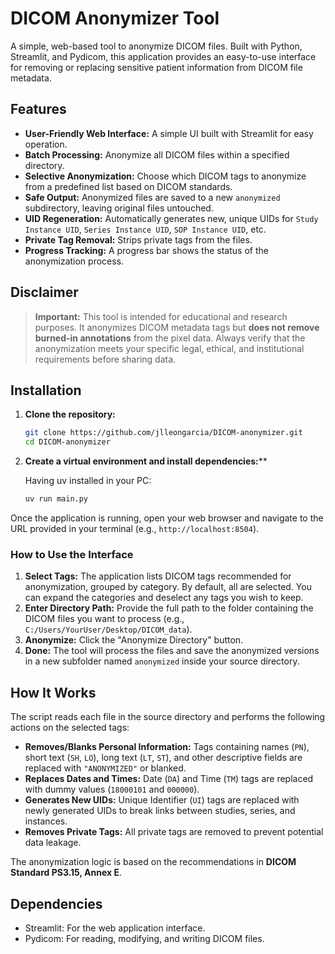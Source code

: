# DICOM Anonymizer Tool

A simple, web-based tool to anonymize DICOM files. Built with Python, Streamlit, and Pydicom, this application provides an easy-to-use interface for removing or replacing sensitive patient information from DICOM file metadata.

## Features

*   **User-Friendly Web Interface:** A simple UI built with Streamlit for easy operation.
*   **Batch Processing:** Anonymize all DICOM files within a specified directory.
*   **Selective Anonymization:** Choose which DICOM tags to anonymize from a predefined list based on DICOM standards.
*   **Safe Output:** Anonymized files are saved to a new `anonymized` subdirectory, leaving original files untouched.
*   **UID Regeneration:** Automatically generates new, unique UIDs for `Study Instance UID`, `Series Instance UID`, `SOP Instance UID`, etc.
*   **Private Tag Removal:** Strips private tags from the files.
*   **Progress Tracking:** A progress bar shows the status of the anonymization process.

## Disclaimer

> **Important:** This tool is intended for educational and research purposes. It anonymizes DICOM metadata tags but **does not remove burned-in annotations** from the pixel data. Always verify that the anonymization meets your specific legal, ethical, and institutional requirements before sharing data.

## Installation

1.  **Clone the repository:**
    ```bash
    git clone https://github.com/jlleongarcia/DICOM-anonymizer.git
    cd DICOM-anonymizer
    ```

2.  **Create a virtual environment and install dependencies:****
    
    Having uv installed in your PC:

    ```bash
    uv run main.py
    ```

Once the application is running, open your web browser and navigate to the URL provided in your terminal (e.g., `http://localhost:8504`).

### How to Use the Interface

1.  **Select Tags:** The application lists DICOM tags recommended for anonymization, grouped by category. By default, all are selected. You can expand the categories and deselect any tags you wish to keep.
2.  **Enter Directory Path:** Provide the full path to the folder containing the DICOM files you want to process (e.g., `C:/Users/YourUser/Desktop/DICOM_data`).
3.  **Anonymize:** Click the "Anonymize Directory" button.
4.  **Done:** The tool will process the files and save the anonymized versions in a new subfolder named `anonymized` inside your source directory.

## How It Works

The script reads each file in the source directory and performs the following actions on the selected tags:

*   **Removes/Blanks Personal Information:** Tags containing names (`PN`), short text (`SH`, `LO`), long text (`LT`, `ST`), and other descriptive fields are replaced with `"ANONYMIZED"` or blanked.
*   **Replaces Dates and Times:** Date (`DA`) and Time (`TM`) tags are replaced with dummy values (`18000101` and `000000`).
*   **Generates New UIDs:** Unique Identifier (`UI`) tags are replaced with newly generated UIDs to break links between studies, series, and instances.
*   **Removes Private Tags:** All private tags are removed to prevent potential data leakage.

The anonymization logic is based on the recommendations in **DICOM Standard PS3.15, Annex E**.

## Dependencies

*   Streamlit: For the web application interface.
*   Pydicom: For reading, modifying, and writing DICOM files.
